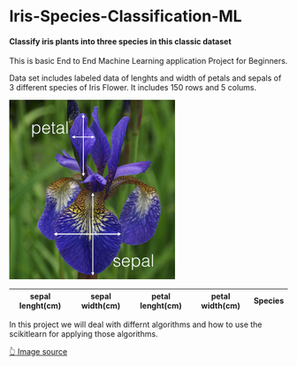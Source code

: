 # Iris-Species-Classification-ML
#### Classify iris plants into three species in this classic dataset
This is basic End to End Machine Learning application Project for Beginners. 

Data set includes labeled data of lenghts and width of petals and sepals of 3 different species of Iris Flower.
It includes 150 rows and 5 colums.

![](iris_measurements.png)

sepal lenght(cm)|sepal width(cm)|petal lenght(cm)|petal width(cm)| Species
|---|---|---|---|---|

In this project we will deal with differnt algorithms and how to use the scikitlearn for applying those algorithms.



[:point_up_2: Image source](https://www.google.com/url?sa=i&url=https%3A%2F%2Fkedro.readthedocs.io%2Fen%2Fstable%2F02_get_started%2F05_example_project.html&psig=AOvVaw0MPiNL_Zra5Qu9E_iofuxO&ust=1599838108731000&source=images&cd=vfe&ved=0CAIQjRxqFwoTCMDiycLy3usCFQAAAAAdAAAAABAn)

